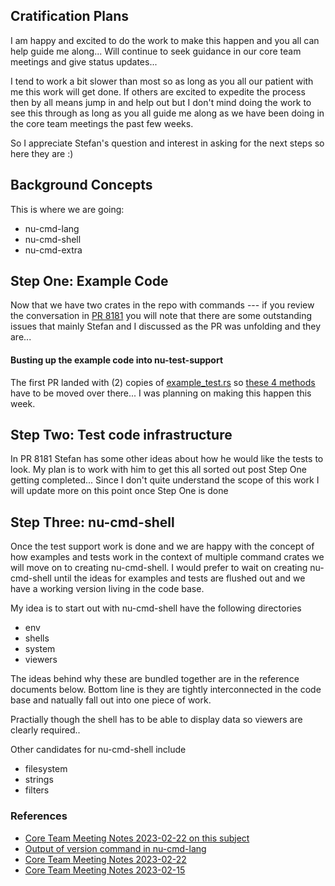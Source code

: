 
## Cratification Plans

I am happy and excited to do the work to make this happen and you all
can help guide me along... Will continue to seek guidance in our core
team meetings and give status updates...

I tend to work a bit slower than most so as long as you all our patient
with me this work will get done.  If others are excited to expedite the
process then by all means jump in and help out but I don't mind doing
the work to see this through as long as you all guide me along as we
have been doing in the core team meetings the past few weeks.

So I appreciate Stefan's question and interest in asking for the next
steps so here they are :)

## Background Concepts

This is where we are going:

* nu-cmd-lang
* nu-cmd-shell
* nu-cmd-extra

## Step One: Example Code

Now that we have two crates in the repo with commands --- if you review
the conversation in [PR 8181](https://github.com/nushell/nushell/pull/8181)
you will note that there are some outstanding issues that mainly Stefan
and I discussed as the PR was unfolding and they are...

#### Busting up the example code into nu-test-support

The first PR landed with (2) copies of
[example_test.rs](https://github.com/nushell/nushell/blob/main/crates/nu-cmd-lang/src/example_test.rs) so
[these 4 methods](https://github.com/stormasm/nutmp/blob/main/code/example_test_support.rs) have to be moved over there...  I was planning on making this happen this week.

## Step Two: Test code infrastructure

In PR 8181 Stefan  has some other ideas about how he would like the tests to look.  My plan is to work with him to get this all sorted out post Step One
getting completed...  Since I don't quite understand the scope of this work
I will update more on this point once Step One is done

## Step Three: nu-cmd-shell

Once the test support work is done and we are happy with the concept of how
examples and tests work in the context of multiple command crates we will move
on to creating nu-cmd-shell.  I would prefer to wait on creating nu-cmd-shell
until the ideas for examples and tests are flushed out and we have a working
version living in the code base.

My idea is to start out with nu-cmd-shell have the following directories

* env
* shells
* system
* viewers

The ideas behind why these are bundled together are in the reference documents
below.  Bottom line is they are tightly interconnected in the code base and
natually fall out into one piece of work.

Practially though the shell has to be able to display data so viewers are clearly required..

Other candidates for nu-cmd-shell include

* filesystem
* strings
* filters

### References

* [Core Team Meeting Notes 2023-02-22 on this subject](https://github.com/stormasm/nunotes/blob/main/nu-cmd-lang.md)
* [Output of version command in nu-cmd-lang](https://github.com/stormasm/nunotes/blob/main/nu-cmd-lang-view.md)
* [Core Team Meeting Notes 2023-02-22](https://hackmd.io/inSnmcirTfO7oTg8hTljwQ)
* [Core Team Meeting Notes 2023-02-15](https://hackmd.io/YeL2nzIUS1ChdcsxUx-T1A)
